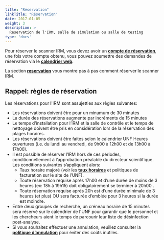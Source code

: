```yaml
---
title: "Réservation"
linkTitle: "Réservation"
date: 2017-01-05
weight: 3
description: >
  Reservation de l'IRM, salle de simulation ou salle de testing
type: 'docs'
---
```


Pour réserver le scanner IRM, vous devez avoir un __[compte de réservation](https://unf-montreal.ca/documentation/welcome/account)__, une fois votre compte obtenu, vous pouvez soumettre des demandes de réservation via le __[calendrier web](https://reservation.unf-montreal.ca/Web/index.php?redirect=%2FWeb%2Fschedule.php%3F)__.

La section __[reservation](http://www.unf-montreal.ca/documentation/facility/reservation/)__ vous montre pas à pas comment réserver le scanner IRM.

## Rappel: règles de réservation
Les réservations pour l'IRM sont assujetties aux règles suivantes:

* Les réservations doivent être pour un minumum de 30 minutes
* La durée des réservations augmente par incréments de 15 minutes
* Le temps d’installation pour l’IRM et la salle de contrôle et le temps de nettoyage doivent être pris en considération lors de la réservation des plages horaires.
* Les réservations doivent être faites selon le calendrier UNF Heures ouvertures (i.e. du lundi au vendredi, de 9h00 à 12h00 et de 13h00 à 17h00).
* Il est possible de réserver l’IRM hors de ces périodes, conditionnellement à l’approbation préalable du directeur scientifique. Les conditions suivantes s’appliquent alors:
  * Taux horaire majoré (voir les __[taux horaires](http://www.unf-montreal.ca/rate)__ et politiques de facturation sur le site de l’UNF).
  * Toute réservation requise après 17h00 et d’une durée de moins de 3 heures (ex: 18h à 19h15) doit obligatoirement se terminer à 20h00 . 
  * Toute réservation requise après 20h est d’une durée minimale de 3 heures (et plus) OU sera facturée d’emblée pour 3 heures si la durée est moindre.
* Entre deux groupes de recherche, un créneau horaire de 15 minutes sera réservé sur le calendrier de l'UNF pour garantir que le personnel et les chercheurs aient le temps de parcourir leur liste de désinfection post-analyse.
* Si vous souhaitez effectuer une annulation, veuillez consulter la __[politique d’annulation](http://www.unf-montreal.ca/rate)__ pour éviter des coûts inutiles.
